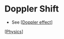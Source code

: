 # Doppler Shift

- See [[Doppler effect]]

[[Physics]]

[//begin]: # "Autogenerated link references for markdown compatibility"
[Doppler effect]: doppler-effect "Doppler Effect"
[Physics]: physics "Physics"
[//end]: # "Autogenerated link references"